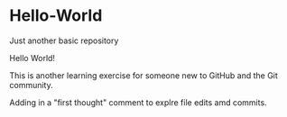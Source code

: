 # Hello-World
Just another basic repository

Hello World!

This is another learning exercise for someone new to GitHub and the Git community. 

Adding in a "first thought" comment to explre file edits amd commits.
